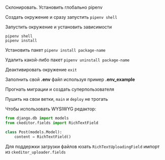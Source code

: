 Склонировать. Установить глобально pipenv

Создать окружение и сразу запустить `pipenv shell`

Запустить окружение и установить зависимости
```
pipenv shell
pipenv install
```
Установить пакет `pipenv install package-name`

Удалить какой-либо пакет `pipenv uninstall package-name`

Деактивировать окружение `exit`

Заполнить свой **.env** файл используя пример **.env_example**

Прогнать миграции и создать суперпользователя

Пушить на свои ветки, `main` и `deploy` не трогать

Чтобы использовать WYSIWYG редактор:

```python
from django.db import models
from ckeditor.fields import RichTextField

class Post(models.Model):
    content = RichTextField()
```

Для поддержки загрузки файлов юзать `RichTextUploadingField` импорт из  `ckeditor_uploader.fields`
